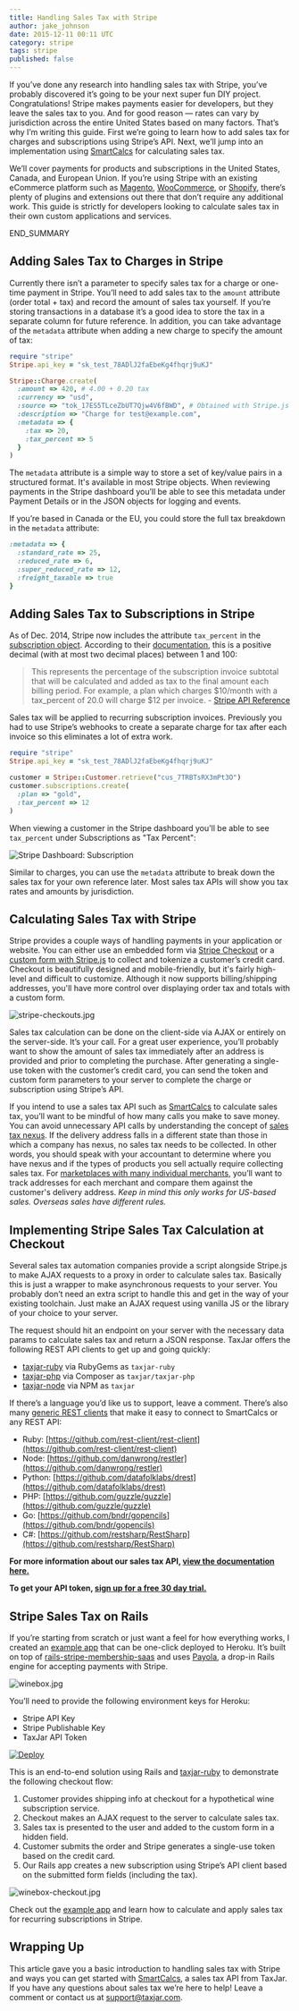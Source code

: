 ```yaml
---
title: Handling Sales Tax with Stripe
author: jake_johnson
date: 2015-12-11 00:11 UTC
category: stripe
tags: stripe
published: false
---
```


If you’ve done any research into handling sales tax with Stripe, you’ve probably discovered it’s going to be your next super fun DIY project. Congratulations! Stripe makes payments easier for developers, but they leave the sales tax to you. And for good reason — rates can vary by jurisdiction across the entire United States based on many factors. That’s why I’m writing this guide. First we’re going to learn how to add sales tax for charges and subscriptions using Stripe’s API. Next, we’ll jump into an implementation using [SmartCalcs](http://www.taxjar.com/smartcalcs/) for calculating sales tax.

We’ll cover payments for products and subscriptions in the United States, Canada, and European Union. If you’re using Stripe with an existing eCommerce platform such as [Magento](https://github.com/taxjar/taxjar-magento-extension), [WooCommerce](https://github.com/taxjar/taxjar-woocommerce-plugin), or [Shopify](https://apps.shopify.com/taxjar), there’s plenty of plugins and extensions out there that don’t require any additional work. This guide is strictly for developers looking to calculate sales tax in their own custom applications and services.

END_SUMMARY

## Adding Sales Tax to Charges in Stripe

Currently there isn’t a parameter to specify sales tax for a charge or one-time payment in Stripe. You’ll need to add sales tax to the `amount` attribute (order total + tax) and record the amount of sales tax yourself. If you’re storing transactions in a database it’s a good idea to store the tax in a separate column for future reference. In addition, you can take advantage of the `metadata` attribute when adding a new charge to specify the amount of tax:

```ruby
require "stripe"
Stripe.api_key = "sk_test_78ADlJ2faEbeKg4fhqrj9uKJ"

Stripe::Charge.create(
  :amount => 420, # 4.00 + 0.20 tax
  :currency => "usd",
  :source => "tok_17ES5TLceZbUT7Qjw4V6fBWD", # Obtained with Stripe.js
  :description => "Charge for test@example.com",
  :metadata => {
    :tax => 20,
    :tax_percent => 5
  }
)
```

The `metadata` attribute is a simple way to store a set of key/value pairs in a structured format. It's available in most Stripe objects. When reviewing payments in the Stripe dashboard you’ll be able to see this metadata under Payment Details or in the JSON objects for logging and events.

If you’re based in Canada or the EU, you could store the full tax breakdown in the `metadata` attribute:

```ruby
:metadata => {
  :standard_rate => 25,
  :reduced_rate => 6,
  :super_reduced_rate => 12,
  :freight_taxable => true
}
```

## Adding Sales Tax to Subscriptions in Stripe

As of Dec. 2014, Stripe now includes the attribute `tax_percent` in the [subscription object](https://stripe.com/docs/api#subscription_object). According to their [documentation](https://stripe.com/docs/api), this is a positive decimal (with at most two decimal places) between 1 and 100:

> This represents the percentage of the subscription invoice subtotal that will be calculated and added as tax to the final amount each billing period. For example, a plan which charges $10/month with a tax_percent of 20.0 will charge $12 per invoice. - [Stripe API Reference](https://stripe.com/docs/api#create_subscription)

Sales tax will be applied to recurring subscription invoices. Previously you had to use Stripe’s webhooks to create a separate charge for tax after each invoice so this eliminates a lot of extra work.

```ruby
require "stripe"
Stripe.api_key = "sk_test_78ADlJ2faEbeKg4fhqrj9uKJ"

customer = Stripe::Customer.retrieve("cus_7TRBTsRX3mPt3O")
customer.subscriptions.create(
  :plan => "gold",
  :tax_percent => 12
)
```

When viewing a customer in the Stripe dashboard you'll be able to see `tax_percent` under Subscriptions as "Tax Percent":

![Stripe Dashboard: Subscription](https://draftin.com:443/images/34627?token=8WyDEpXMBluqLANa4AE6NShrVtWDLzo01thDWoyoeI5p5I2Z3lP_lqnPh_la6vWv3lqtxnvK1oBk7DQHjOvpKYg) 

Similar to charges, you can use the `metadata` attribute to break down the sales tax for your own reference later. Most sales tax APIs will show you tax rates and amounts by jurisdiction.

## Calculating Sales Tax with Stripe

Stripe provides a couple ways of handling payments in your application or website. You can either use an embedded form via [Stripe Checkout](https://stripe.com/docs/checkout) or a [custom form with Stripe.js](https://stripe.com/docs/stripe.js) to collect and tokenize a customer’s credit card. Checkout is beautifully designed and mobile-friendly, but it's fairly high-level and difficult to customize. Although it now supports billing/shipping addresses, you'll have more control over displaying order tax and totals with a custom form.

![stripe-checkouts.jpg](https://draftin.com:443/images/34749?token=y2v0X-yVb9YX-Xna-dc6U_hAN1vZC1vSpJhF5ZQTHmEPTYdl91kKY3LtrppiwSY8uzVmnB3YQyWo7ZQGRX4-5Q4) 

Sales tax calculation can be done on the client-side via AJAX or entirely on the server-side. It’s your call. For a great user experience, you’ll probably want to show the amount of sales tax immediately after an address is provided and prior to completing the purchase. After generating a single-use token with the customer’s credit card, you can send the token and custom form parameters to your server to complete the charge or subscription using Stripe’s API.

If you intend to use a sales tax API such as [SmartCalcs](http://www.taxjar.com/smartcalcs/) to calculate sales tax, you’ll want to be mindful of how many calls you make to save money. You can avoid unnecessary API calls by understanding the concept of [sales tax nexus](http://blog.taxjar.com/sales-tax-nexus-definition/). If the delivery address falls in a different state than those in which a company has nexus, no sales tax needs to be collected. In other words, you should speak with your accountant to determine where you have nexus and if the types of products you sell actually require collecting sales tax. For [marketplaces with many individual merchants](http://developers.taxjar.com/api/guides/#marketplaces), you’ll want to track addresses for each merchant and compare them against the customer's delivery address. *Keep in mind this only works for US-based sales. Overseas sales have different rules.*

## Implementing Stripe Sales Tax Calculation at Checkout

Several sales tax automation companies provide a script alongside Stripe.js to make AJAX requests to a proxy in order to calculate sales tax. Basically this is just a wrapper to make asynchronous requests to your server. You probably don’t need an extra script to handle this and get in the way of your existing toolchain. Just make an AJAX request using vanilla JS or the library of your choice to your server.

The request should hit an endpoint on your server with the necessary data params to calculate sales tax and return a JSON response. TaxJar offers the following REST API clients to get up and going quickly:

- [taxjar-ruby](https://github.com/taxjar/taxjar-ruby) via RubyGems as `taxjar-ruby`
- [taxjar-php](https://github.com/taxjar/taxjar-php) via Composer as `taxjar/taxjar-php`
- [taxjar-node](https://github.com/taxjar/taxjar-node) via NPM as `taxjar`

If there’s a language you’d like us to support, leave a comment. There’s also many [generic REST clients](https://github.com/marmelab/awesome-rest#clients) that make it easy to connect to SmartCalcs or any REST API:

- Ruby: [https://github.com/rest-client/rest-client](https://github.com/rest-client/rest-client)
- Node: [https://github.com/danwrong/restler](https://github.com/danwrong/restler)
- Python: [https://github.com/datafolklabs/drest](https://github.com/datafolklabs/drest)
- PHP: [https://github.com/guzzle/guzzle](https://github.com/guzzle/guzzle)
- Go: [https://github.com/bndr/gopencils](https://github.com/bndr/gopencils)
- C#: [https://github.com/restsharp/RestSharp](https://github.com/restsharp/RestSharp)

**For more information about our sales tax API, [view the documentation here.](http://developers.taxjar.com/api/)**

**To get your API token, [sign up for a free 30 day trial.](http://www.taxjar.com/api/)**

## Stripe Sales Tax on Rails

If you’re starting from scratch or just want a feel for how everything works, I created an [example app](https://github.com/taxjar/rails-stripe-sales-tax-sample) that can be one-click deployed to Heroku. It’s built on top of [rails-stripe-membership-saas](https://github.com/RailsApps/rails-stripe-membership-saas) and uses [Payola](https://github.com/peterkeen/payola), a drop-in Rails engine for accepting payments with Stripe.

![winebox.jpg](https://draftin.com:443/images/34750?token=VwGHZuJUDgA5Q5jS5KuPJ1x3hoeCA8uKBkG4snyAXV4paqv0tUThm-2c_S_gNCrVhrnzPe8MaAxFRjHVNdO3oPc) 

You’ll need to provide the following environment keys for Heroku:

- Stripe API Key
- Stripe Publishable Key
- TaxJar API Token

[![Deploy](https://www.herokucdn.com/deploy/button.svg)](https://heroku.com/deploy?template=https://github.com/taxjar/rails-stripe-sales-tax-sample)

This is an end-to-end solution using Rails and [taxjar-ruby](https://github.com/taxjar/taxjar-ruby) to demonstrate the following checkout flow:

1. Customer provides shipping info at checkout for a hypothetical wine subscription service.
2. Checkout makes an AJAX request to the server to calculate sales tax.
3. Sales tax is presented to the user and added to the custom form in a hidden field.
4. Customer submits the order and Stripe generates a single-use token based on the credit card.
5. Our Rails app creates a new subscription using Stripe’s API client based on the submitted form fields (including the tax).

![winebox-checkout.jpg](https://draftin.com:443/images/34751?token=8iIGifgx1H7Y7hjJERDQJ3OceJGgbeXhcwFpD1-gMkKEH3V08GOWwXYrM7OvG16z8XU19TgwFxQ3V30Yd1WAJho) 

Check out the [example app](https://github.com/taxjar/rails-stripe-sales-tax-sample) and learn how to calculate and apply sales tax for recurring subscriptions in Stripe.

## Wrapping Up

This article gave you a basic introduction to handling sales tax with Stripe and ways you can get started with [SmartCalcs](http://www.taxjar.com/smartcalcs/), a sales tax API from TaxJar. If you have any questions about sales tax we’re here to help! Leave a comment or contact us at [support@taxjar.com](mailto:support@taxjar.com).
